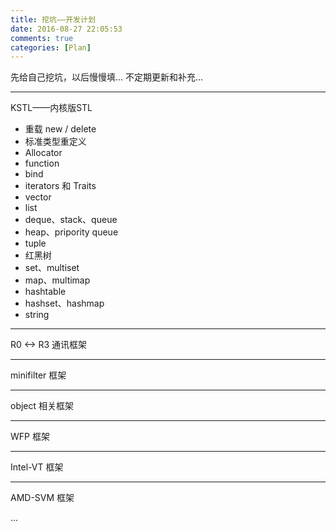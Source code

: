 ```yaml
---
title: 挖坑——开发计划
date: 2016-08-27 22:05:53
comments: true
categories: [Plan]
---
```


先给自己挖坑，以后慢慢填...
不定期更新和补充...
<!--more-->
***

KSTL——内核版STL
* 重载 new / delete
* 标准类型重定义
* Allocator
* function
* bind
* iterators 和 Traits
* vector
* list
* deque、stack、queue
* heap、pripority queue
* tuple
* 红黑树
* set、multiset
* map、multimap
* hashtable
* hashset、hashmap
* string

***

R0 <-> R3 通讯框架

***

minifilter 框架

***

object 相关框架

***

WFP 框架

***

Intel-VT 框架

***

AMD-SVM 框架

...